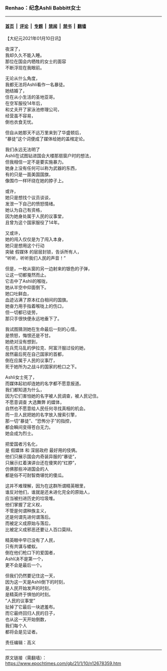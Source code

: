 ### Renhao：纪念Ashli Babbitt女士

---

#### [首页](../../../..?n12678359) &nbsp;|&nbsp; [评论](../../../../../epoch-comment?n12678359) &nbsp;|&nbsp; [专题](../../../../../epoch-special?n12678359) &nbsp;|&nbsp; [禁闻](../../../../../epoch-news?n12678359) &nbsp;|&nbsp; [禁书](../../../../../books?n12678359) &nbsp;|&nbsp; [翻墙](https://github.com/gfw-breaker/nogfw/blob/master/README.md?n12678359)


<div class="post_content" id="artbody" itemprop="articleBody">
 <!-- article content begin -->
 <p>
  【大纪元2021年01月10日讯】
 </p>
 <p>
  夜深了，
  <br/>
  我却久久不能入睡。
  <br/>
  那位在国会内牺牲的女士的面容
  <br/>
  不断浮现在我眼前。
 </p>
 <p>
  无论从什么角度，
  <br/>
  我都无法将Ashli看作一名暴徒。
  <br/>
  她结婚了，
  <br/>
  住在从小生活的圣地亚哥。
  <br/>
  在空军服役14年后，
  <br/>
  和丈夫开了家泳池修理公司，
  <br/>
  经营虽不容易，
  <br/>
  倒也衣食无忧。
 </p>
 <p>
  但自从她那天不远万里来到了华盛顿后，
  <br/>
  “暴徒”这个词便成了媒体给她的盖棺定论。
 </p>
 <p>
  我们永远无法明了
  <br/>
  Ashli在试图钻进国会大楼那扇窗户时的想法，
  <br/>
  但我相信一定不是要实施暴力。
  <br/>
  她身上没有任何可以称为武器的东西，
  <br/>
  有的只是一面美国国旗，
  <br/>
  像围巾一样环绕在她的脖子上。
 </p>
 <p>
  或许，
  <br/>
  她只是想找个议员谈谈，
  <br/>
  发泄一下自己的愤怒情绪。
  <br/>
  她认为自己有资格，
  <br/>
  因为她身处属于人民的议事堂，
  <br/>
  且曾为这个国家服役了14年。
 </p>
 <p>
  又或许，
  <br/>
  她的闯入仅仅是为了闯入本身，
  <br/>
  她只是想用这个行动
  <br/>
  突破
  <ok href="https://www.epochtimes.com/gb/tag/%E5%81%87%E5%AA%92%E4%BD%93.html">
   假媒体
  </ok>
  的层层封锁，告诉所有人，
  <br/>
  “听听，听听我们人民的声音！”
 </p>
 <p>
  但是，一枚从窗的另一边射来的银色的子弹，
  <br/>
  让这一切都戛然而止。
  <br/>
  它击中了Ashli的喉咙，
  <br/>
  她从半空中仰面倒下。
  <br/>
  她口吐鲜血，
  <br/>
  血迹沾满了原本红白相间的国旗。
  <br/>
  她奋力用手指着喉咙上的伤口，
  <br/>
  但一切都已徒劳，
  <br/>
  那只手很快便永远地垂下了。
 </p>
 <p>
  我试图猜测她在生命最后一刻的心情，
  <br/>
  是愤怒，悔恨还是不甘。
  <br/>
  她绝对没有想到，
  <br/>
  在兵荒马乱的伊拉克、阿富汗服过役的她，
  <br/>
  居然最后死在自己国家的首都，
  <br/>
  倒在应属于人民的议事厅，
  <br/>
  死于她所为之战斗的国家的枪口之下。
 </p>
 <p>
  Ashli女士死了，
  <br/>
  而媒体起初却连她的名字都不愿意报道。
  <br/>
  我们都知道为什么，
  <br/>
  因为它们害怕她的名字被人民调查，被人民记住。
  <br/>
  不愿意调查
  <ok href="https://www.epochtimes.com/gb/tag/%E5%A4%A7%E9%80%89%E8%88%9E%E5%BC%8A.html">
   大选舞弊
  </ok>
  的媒体，
  <br/>
  自然也不愿意给人民任何寻找真相的机会。
  <br/>
  而一旦人民把她的名字放入搜索引擎，
  <br/>
  那一切“暴徒”、“恐怖分子”的指控，
  <br/>
  都会瞬间变得苍白无力。
  <br/>
  她会成为烈士。
 </p>
 <p>
  把爱国者污名化，
  <br/>
  是
  <ok href="https://www.epochtimes.com/gb/tag/%E5%81%87%E5%AA%92%E4%BD%93.html">
   假媒体
  </ok>
  和
  <ok href="https://www.epochtimes.com/gb/tag/%E6%B7%B1%E5%B1%82%E6%94%BF%E5%BA%9C.html">
   深层政府
  </ok>
  最好用的伎俩。
  <br/>
  他们只展示国会内奇装异服的“暴徒”，
  <br/>
  只展示扛着演讲台还在傻笑的“红脖”，
  <br/>
  仿佛那些冲进国会的人
  <br/>
  都是俗不可耐智商堪忧的傻瓜。
 </p>
 <p>
  这并不难理解，因为在这群所谓精英眼里，
  <br/>
  谁反对他们，谁就是还未进化完全的原始人，
  <br/>
  应当被扫进历史的垃圾堆。
  <br/>
  他们掌握了定义权，
  <br/>
  不管是何谓种族主义，
  <br/>
  还是何谓先进何谓落后。
  <br/>
  而被定义成原始与落后，
  <br/>
  比被定义成邪恶还要让人百口莫辩。
 </p>
 <p>
  精英眼中早已没有了人民，
  <br/>
  只有共谋与蝼蚁。
  <br/>
  倒在他们枪口下的爱国者，
  <br/>
  Ashli决不是第一个，
  <br/>
  更不会是最后一个。
 </p>
 <p>
  但我们仍然要记住这一天，
  <br/>
  因为这一天是Ashli倒下的时刻，
  <br/>
  是人民开始发声的时刻，
  <br/>
  是精英终于惧怕的时刻。
  <br/>
  “人民的议事堂”
  <br/>
  扯掉了它最后一块遮羞布。
  <br/>
  而它最终回归人民的日子，
  <br/>
  也从这一天开始倒数，
  <br/>
  我们每个人
  <br/>
  都将会是见证者。
 </p>
 <p>
  责任编辑：高义
 </p>
 <!-- article content end -->
 <div id="below_article_ad">
 </div>
</div>


---

原文链接（需翻墙）：https://www.epochtimes.com/gb/21/1/10/n12678359.htm